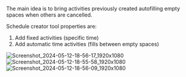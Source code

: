The main idea is to bring activities previously created autofilling empty spaces when others are cancelled.  

Schedule creator tool properties are:
1. Add fixed activities (specific time)
2. Add automatic time activities (fills between empty spaces)


![Screenshot_2024-05-12-18-56-17_1920x1080](https://github.com/ChiniwirisWu/schedule_maker/assets/137358340/d4547d36-c453-4f49-a1b4-fdc1e4d1af97)
![Screenshot_2024-05-12-18-55-58_1920x1080](https://github.com/ChiniwirisWu/schedule_maker/assets/137358340/af2e475d-7476-4dfb-a27f-7b91c2a36e05)
![Screenshot_2024-05-12-18-56-09_1920x1080](https://github.com/ChiniwirisWu/schedule_maker/assets/137358340/5bdc5f19-cd6a-403d-8f78-4b1a84d045d5)
